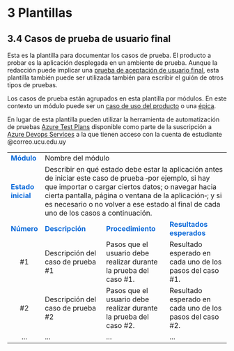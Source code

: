 # 3 Plantillas

## 3.4 Casos de prueba de usuario final

Esta es la plantilla para documentar los casos de prueba. El producto a probar
es la aplicación desplegada en un ambiente de prueba. Aunque la redacción puede
implicar una [prueba de aceptación de usuario
final](/4_Conceptos/4_Tipos_de_pruebas.md), esta plantilla también puede ser
utilizada también para escribir el guión de otros tipos de pruebas.

Los casos de prueba están agrupados en esta plantilla por módulos. En este
contexto un módulo puede ser un [caso de uso del
producto](/4_Conceptos/4_Caso_de_uso_del_producto.md) o una
[épica](/4_Conceptos/4_Epica.md).

En lugar de esta plantilla pueden utilizar la herramienta de automatización de
pruebas [Azure Test
Plans](https://learn.microsoft.com/en-us/azure/devops/test/?view=azure-devops)
disponible como parte de la suscripción a [Azure Devops
Services](https://azure.microsoft.com/es-es/products/devops) a la que tienen
acceso con la cuenta de estudiante @correo.ucu.edu.uy

<!-- TODO: Revisar si es aplicable a todos los tipos de pruebas y adaptarlo para que
lo sea. -->

<table>
    <tr>
        <td style="color:#0969DA">
            <b>Módulo</b>
        </td>
        <td colspan=3>
            Nombre del módulo
        </td>
    </tr>
    <tr>
        <td style="color:#0969DA">
            <b>Estado inicial</b>
        </td>
        <td colspan=3>
            Describir en qué estado debe estar la aplicación antes de iniciar
            este caso de prueba ‑por ejemplo, si hay que importar o cargar
            ciertos datos; o navegar hacia cierta pantalla, página o ventana de
            la aplicación‑; y si es necesario o no volver a ese estado al final
            de cada uno de los casos a continuación.
        </td>
    </tr>
    <tr>
        <td style="color:#0969DA">
            <b>Número</b>
        </td>
        <td td style="color:#0969DA">
            <b>Descripción</b>
        </td>
        <td td style="color:#0969DA">
            <b>Procedimiento</b>
        </td>
        <td td style="color:#0969DA">
            <b>Resultados esperados</b>
        </td>
    </tr>
    <tr>
        <td style="text-align: center">
            #1
        </td>
        <td width="30%">
            Descripción del caso de prueba #1
        </td>
        <td width="30%">
            Pasos que el usuario debe realizar durante la prueba del caso #1.
        </td>
        <td width="30%">
            Resultado esperado en cada uno de los pasos del caso #1.
        </td>
    </tr>
    <tr>
        <td style="text-align: center">
            #2
        </td>
        <td>
            Descripción del caso de prueba #2
        </td>
        <td>
            Pasos que el usuario debe realizar durante la prueba del caso #2.
        </td>
        <td>
            Resultado esperado en cada uno de los pasos del caso #2.
        </td>
    </tr>
    <tr>
        <td style="text-align: center">
            ...
        </td>
        <td>
            ...
        </td>
        <td>
            ...
        </td>
        <td>
            ...
        </td>
    </tr>
</table>
